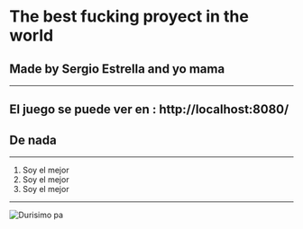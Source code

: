 # The best fucking proyect in the world

## Made by Sergio Estrella and yo mama

---

## El juego se puede ver en : http://localhost:8080/

## De nada

---

1. Soy el mejor
2. Soy el mejor
3. Soy el mejor

---
![Durisimo pa](https://www.google.com/url?sa=i&url=https%3A%2F%2Fwww.ebay.es%2Fitm%2F164931731652&psig=AOvVaw3yW_iDQD8-_FxkX4woifZ2&ust=1683758884613000&source=images&cd=vfe&ved=0CBEQjRxqFwoTCPiY7umo6f4CFQAAAAAdAAAAABAT)
